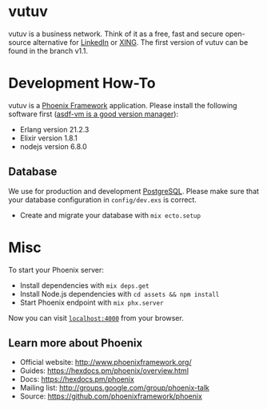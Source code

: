 # vutuv

vutuv is a business network. Think of it as a free, fast and secure open-source alternative for [LinkedIn](https://www.linkedin.com) or [XING](https://www.xing.com). The first version of vutuv can be found in the branch v1.1.

# Development How-To

vutuv is a [Phoenix Framework](http://www.phoenixframework.org/) application. Please install the following software first ([asdf-vm is a good version manager](https://github.com/asdf-vm/asdf)):

- Erlang version 21.2.3  
- Elixir version 1.8.1
- nodejs version 6.8.0

## Database

We use for production and development [PostgreSQL](https://www.postgresql.org). Please make sure that your database configuration in `config/dev.exs` is correct.

  * Create and migrate your database with `mix ecto.setup`

# Misc

To start your Phoenix server:

  * Install dependencies with `mix deps.get`
  * Install Node.js dependencies with `cd assets && npm install`
  * Start Phoenix endpoint with `mix phx.server`

Now you can visit [`localhost:4000`](http://localhost:4000) from your browser.

## Learn more about Phoenix

  * Official website: http://www.phoenixframework.org/
  * Guides: https://hexdocs.pm/phoenix/overview.html
  * Docs: https://hexdocs.pm/phoenix
  * Mailing list: http://groups.google.com/group/phoenix-talk
  * Source: https://github.com/phoenixframework/phoenix
